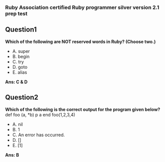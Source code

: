 ### Ruby Association certified Ruby programmer silver version 2.1 prep test

## Question1

**Which of the following are NOT reserved words in Ruby? (Choose two.)**
* A. super
* B. begin
* C. try
* D. goto
* E. alias

**Ans: C & D**

## Question2

**Which of the following is the correct output for the program given below?**
    def foo (a, *b)
      p a
    end
    foo(1,2,3,4)
* A. nil
* B. 1
* C. An error has occurred.
* D. []
* E. [1]

**Ans: B**